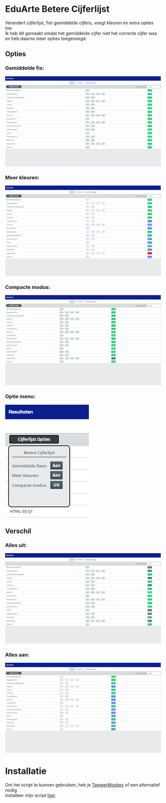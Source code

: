 # EduArte Betere Cijferlijst
Verandert cijferlijst, fixt gemiddelde cijfers, voegt kleuren en extra opties toe.\
Ik heb dit gemaakt omdat het gemiddelde cijfer niet het correcte cijfer was en heb daarna meer opties toegevoegd. 

## Opties
### Gemiddelde fix:
![Gemiddelde fix](img/gemiddelde.png?raw=true "Gemiddelde Fix")

### Meer kleuren:
![Meer kleuren](img/kleuren.png?raw=true "Meer kleuren")

### Compacte modus:
![Compacte modus](img/compact.png?raw=true "Compacte modus")

### Optie menu:
![Menu](img/menu.png?raw=true "Menu")

## Verschil
### Alles uit:
![Alles uit](img/alles_uit.png?raw=true "Alles uit")

### Alles aan:
![Alles aan](img/alles_aan.png?raw=true "Alles aan")


# Installatie
Om het script te kunnen gebruiken, heb je [TamperMonkey](https://www.tampermonkey.net/) of een alternatief nodig.\
Installeer mijn script [hier](https://greasyfork.org/en/scripts/447574-eduarte-betere-cijferlijst).
